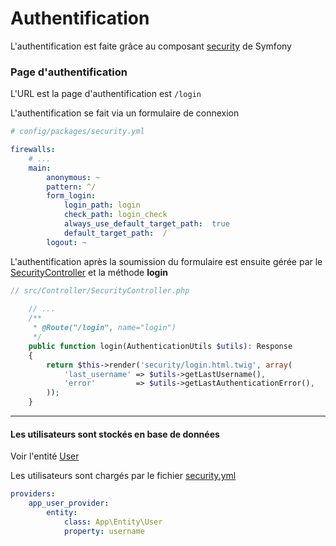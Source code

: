 # Authentification

L'authentification est faite grâce au composant [security](https://symfony.com/doc/current/components/security.html) de Symfony

### Page d'authentification

L'URL est la page d'authentification est ```/login```

L'authentification se fait via un formulaire de connexion


```yaml
# config/packages/security.yml

firewalls:
    # ...
    main:
        anonymous: ~
        pattern: ^/
        form_login:
            login_path: login
            check_path: login_check
            always_use_default_target_path:  true
            default_target_path:  /
        logout: ~
```

L'authentification après la soumission du formulaire est ensuite gérée par le [SecurityController](src/Controller/SecurityController.php) et la méthode **login**

```php
// src/Controller/SecurityController.php
    
    // ...    
    /**
     * @Route("/login", name="login")
     */
    public function login(AuthenticationUtils $utils): Response
    {
        return $this->render('security/login.html.twig', array(
            'last_username' => $utils->getLastUsername(),
            'error'         => $utils->getLastAuthenticationError(),
        ));
    }
```
--- 

#### Les utilisateurs sont stockés en base de données

Voir l'entité [User](src/Entity/User.php)

Les utilisateurs sont chargés par le fichier [security.yml](config/packages/security.yaml)

```yaml
providers:
    app_user_provider:
        entity:
            class: App\Entity\User
            property: username
```